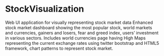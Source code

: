 # StockVisualization

Web UI application for visually representing stock market data
Enhanced stock market dashboard showing the most popular stock, world markets and currencies, gainers and losers, fear and greed index, users’ investment in various sectors.
Includes world currencies page having High Maps representing the current exchange rates using twitter bootstrap and HTML5 framework, chart patterns to represent stock market.
